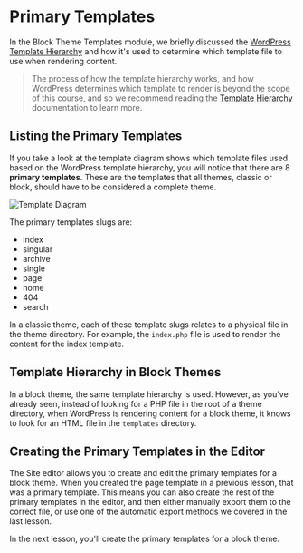 # Primary Templates

In the Block Theme Templates module, we briefly discussed the [WordPress Template Hierarchy](https://developer.wordpress.org/themes/basics/template-hierarchy/) and how it's used to determine which template file to use when rendering content. 

> The process of how the template hierarchy works, and how WordPress determines which template to render is beyond the scope of this course, and so we recommend reading the [Template Hierarchy](https://developer.wordpress.org/themes/basics/template-hierarchy/) documentation to learn more.

## Listing the Primary Templates

If you take a look at the template diagram shows which template files used based on the WordPress template hierarchy, you will notice that there are 8 **primary templates**. These are the templates that all themes, classic or block, should have to be considered a complete theme.

![Template Diagram](https://developer.wordpress.org/files/2014/10/Screenshot-2019-01-23-00.20.04.png)

The primary templates slugs are:
- index
- singular
- archive
- single
- page
- home
- 404
- search

In a classic theme, each of these template slugs relates to a physical file in the theme directory. For example, the `index.php` file is used to render the content for the index template.

## Template Hierarchy in Block Themes

In a block theme, the same template hierarchy is used. However, as you've already seen, instead of looking for a PHP file in the root of a theme directory, when WordPress is rendering content for a block theme, it knows to look for an HTML file in the `templates` directory.

## Creating the Primary Templates in the Editor

The Site editor allows you to create and edit the primary templates for a block theme. When you created the page template in a previous lesson, that was a primary template. This means you can also create the rest of the primary templates in the editor, and then either manually export them to the correct file, or use one of the automatic export methods we covered in the last lesson.

In the next lesson, you'll create the primary templates for a block theme.
